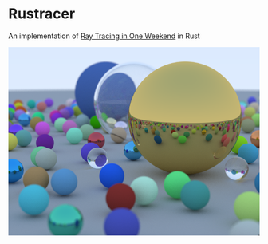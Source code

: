 # Rustracer
An implementation of [Ray Tracing in One Weekend](https://raytracing.github.io/books/RayTracingInOneWeekend.html) in Rust

![The final result](final.png)
